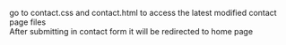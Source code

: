 go to contact.css and contact.html to access the latest modified contact page files
</br>
After submitting in contact form it will be redirected to home page
    
